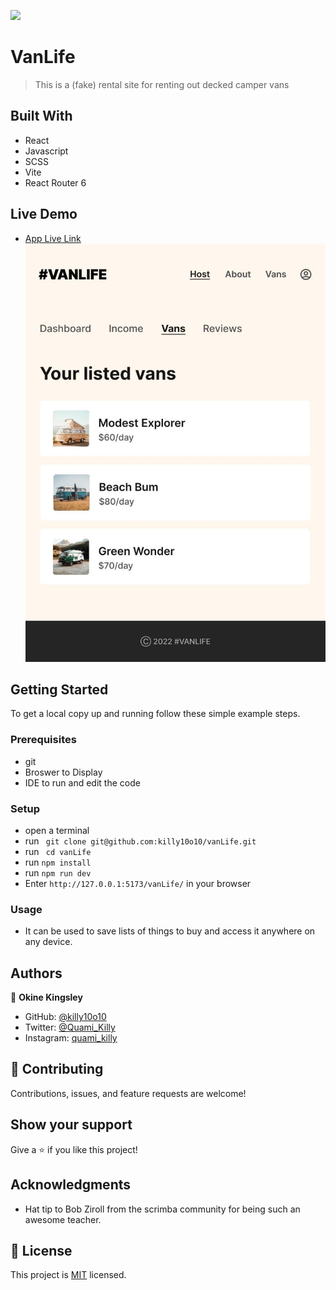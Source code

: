 ![](https://img.shields.io/badge/Quami-Killy-blue)

# VanLife

> This is a (fake) rental site for renting out decked camper vans

## Built With

- React
- Javascript
- SCSS
- Vite
- React Router 6

## Live Demo

- [App Live Link]()
 ![Alt text](./screenshot.jpg "VanLife")


## Getting Started

To get a local copy up and running follow these simple example steps.

### Prerequisites

- git
- Broswer to Display
- IDE to run and edit the code

### Setup

- open a terminal
- run ` git clone git@github.com:killy10o10/vanLife.git`
- run ` cd vanLife`
- run `npm install`
- run `npm run dev`
- Enter `http://127.0.0.1:5173/vanLife/` in your browser

### Usage

- It can be used to save lists of things to buy and access it anywhere on any device.

## Authors

👤 **Okine Kingsley**

- GitHub: [@killy10o10](https://github.com/killy10o10)
- Twitter: [@Quami_Killy](https://twitter.com/Quami_Killy)
- Instagram: [quami_killy](https://www.instagram.com/quami_killy/)


## 🤝 Contributing

Contributions, issues, and feature requests are welcome!

## Show your support

Give a ⭐️ if you like this project!

## Acknowledgments

- Hat tip to Bob Ziroll from the scrimba community for being such an awesome teacher.

## 📝 License

This project is [MIT](./LICENSE) licensed.
